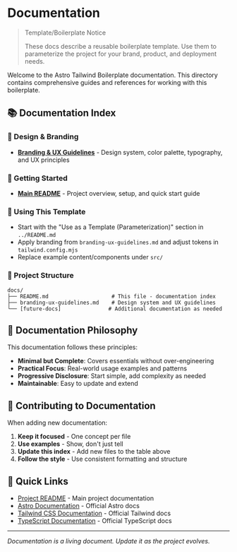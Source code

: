 # Documentation

> Template/Boilerplate Notice
>
> These docs describe a reusable boilerplate template. Use them to parameterize the project for your brand, product, and deployment needs.

Welcome to the Astro Tailwind Boilerplate documentation. This directory contains comprehensive guides and references for working with this boilerplate.

## 📚 Documentation Index

### 🎨 Design & Branding

- **[Branding & UX Guidelines](./branding-ux-guidelines.md)** - Design system, color palette, typography, and UX principles

### 🚀 Getting Started

- **[Main README](../README.md)** - Project overview, setup, and quick start guide

### 🧩 Using This Template

- Start with the "Use as a Template (Parameterization)" section in `../README.md`
- Apply branding from `branding-ux-guidelines.md` and adjust tokens in `tailwind.config.mjs`
- Replace example content/components under `src/`

### 📁 Project Structure

```
docs/
├── README.md                    # This file - documentation index
├── branding-ux-guidelines.md    # Design system and UX guidelines
└── [future-docs]               # Additional documentation as needed
```

## 🎯 Documentation Philosophy

This documentation follows these principles:

- **Minimal but Complete**: Covers essentials without over-engineering
- **Practical Focus**: Real-world usage examples and patterns
- **Progressive Disclosure**: Start simple, add complexity as needed
- **Maintainable**: Easy to update and extend

## 📝 Contributing to Documentation

When adding new documentation:

1. **Keep it focused** - One concept per file
2. **Use examples** - Show, don't just tell
3. **Update this index** - Add new files to the table above
4. **Follow the style** - Use consistent formatting and structure

## 🔗 Quick Links

- [Project README](../README.md) - Main project documentation
- [Astro Documentation](https://docs.astro.build) - Official Astro docs
- [Tailwind CSS Documentation](https://tailwindcss.com/docs) - Official Tailwind docs
- [TypeScript Documentation](https://www.typescriptlang.org/docs) - Official TypeScript docs

---

_Documentation is a living document. Update it as the project evolves._
